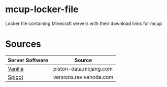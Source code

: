 # mcup-locker-file
Locker file containing Minecraft servers with their download links for mcup

# Sources

| Server Software                                            | Source                  |
|------------------------------------------------------------|-------------------------|
| [Vanilla](https://www.minecraft.net/en-us/download/server) | piston-data.mojang.com  |
| [Spigot](https://spigotmc.org)                             | versions.revivenode.com |
